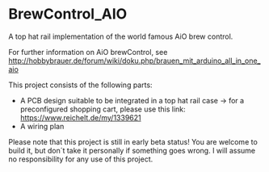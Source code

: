 # BrewControl_AIO
A top hat rail implementation of the world famous AiO brew control.

For further information on AiO brewControl, see http://hobbybrauer.de/forum/wiki/doku.php/brauen_mit_arduino_all_in_one_aio

This project consists of the following parts:
- A PCB design suitable to be integrated in a top hat rail case
  -> for a preconfigured shopping cart, please use this link: https://www.reichelt.de/my/1339621
- A wiring plan

Please note that this project is still in early beta status! You are welcome to build it, but don´t take it personally if something goes wrong. I will assume no responsibility for any use of this project.
